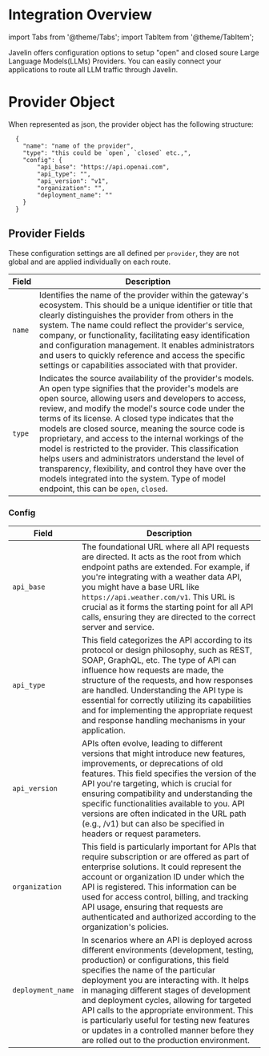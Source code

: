 # Integration Overview
import Tabs from '@theme/Tabs';
import TabItem from '@theme/TabItem';

Javelin offers configuration options to setup "open" and closed soure Large Language Models(LLMs) Providers. You can easily connect your applications to route all LLM traffic through Javelin. 

# Provider Object
When represented as json, the provider object has the following structure:
```shell
  {
    "name": "name of the provider",
    "type": "this could be `open`, `closed` etc.,",
    "config": {
        "api_base": "https://api.openai.com",
        "api_type": "",
        "api_version": "v1",
        "organization": "",
        "deployment_name": ""
    }
  }
  ```

## Provider Fields
These configuration settings are all defined per `provider`, they are not global and are applied individually on each route. 

| Field | Description | 
| --------------- | --------------- | 
| `name`    | Identifies the name of the provider within the gateway's ecosystem. This should be a unique identifier or title that clearly distinguishes the provider from others in the system. The name could reflect the provider's service, company, or functionality, facilitating easy identification and configuration management. It enables administrators and users to quickly reference and access the specific settings or capabilities associated with that provider. | 
| `type`    | Indicates the source availability of the provider's models. An open type signifies that the provider's models are open source, allowing users and developers to access, review, and modify the model's source code under the terms of its license. A closed type indicates that the models are closed source, meaning the source code is proprietary, and access to the internal workings of the model is restricted to the provider. This classification helps users and administrators understand the level of transparency, flexibility, and control they have over the models integrated into the system. Type of model endpoint, this can be `open`, `closed`. | 

### Config
| Field               | Description                                                                  | 
| --------------------| ---------------------------------------------------------------------------- | 
| `api_base`          | The foundational URL where all API requests are directed. It acts as the root from which endpoint paths are extended. For example, if you're integrating with a weather data API, you might have a base URL like `https://api.weather.com/v1`. This URL is crucial as it forms the starting point for all API calls, ensuring they are directed to the correct server and service. | 
| `api_type`          | This field categorizes the API according to its protocol or design philosophy, such as REST, SOAP, GraphQL, etc. The type of API can influence how requests are made, the structure of the requests, and how responses are handled. Understanding the API type is essential for correctly utilizing its capabilities and for implementing the appropriate request and response handling mechanisms in your application. | 
| `api_version`       | APIs often evolve, leading to different versions that might introduce new features, improvements, or deprecations of old features. This field specifies the version of the API you're targeting, which is crucial for ensuring compatibility and understanding the specific functionalities available to you. API versions are often indicated in the URL path (e.g., /v1) but can also be specified in headers or request parameters.                                           | 
| `organization`      | This field is particularly important for APIs that require subscription or are offered as part of enterprise solutions. It could represent the account or organization ID under which the API is registered. This information can be used for access control, billing, and tracking API usage, ensuring that requests are authenticated and authorized according to the organization's policies. | 
| `deployment_name`   | In scenarios where an API is deployed across different environments (development, testing, production) or configurations, this field specifies the name of the particular deployment you are interacting with. It helps in managing different stages of development and deployment cycles, allowing for targeted API calls to the appropriate environment. This is particularly useful for testing new features or updates in a controlled manner before they are rolled out to the production environment. | 
